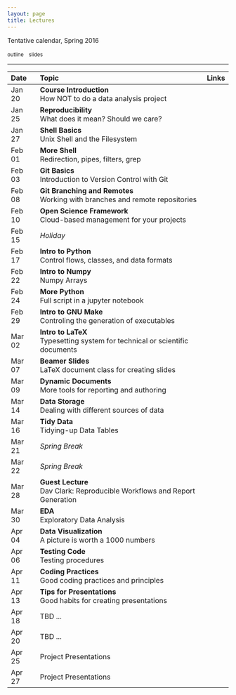 ```yaml
---
layout: page
title: Lectures
---
```


Tentative calendar, Spring 2016

<small><i class="fa fa-folder"></i> outline</small> &nbsp;
<small><i class="fa fa-picture-o"></i> slides</small>

<hr>

<table>
  <thead>
    <tr>
      <th align="left">Date</th>
      <th align="left">Topic</th>
      <th align="left">Links</th>
    </tr>
  </thead>
  <tbody>
    <tr>
      <td>Jan 20</td>
      <td><b>Course Introduction</b><br>
        How NOT to do a data analysis project</td>
      <td>
        <a href="01-introduction"><i class="fa fa-folder"></i></a>
        &nbsp;
        <a href="https://docs.google.com/presentation/d/1kG3nnlPuL8D78knTKT33XmWL47zDigILmZqCAnjUSgQ/pub?start=false&loop=false&delayms=3000" target="_blank"><i class="fa fa-picture-o"></i></a>
      </td>
    </tr>
    <tr>
      <td>Jan 25</td>
      <td><b>Reproducibility</b><br>
        What does it mean? Should we care?</td>
      <td>
        <a href="02-reproducibility"><i class="fa fa-folder"></i></a>
        &nbsp;
        <a href="https://docs.google.com/presentation/d/1MY-XluG_7gTa32m7nDxMl_V0XRUw1_yhohnAXXW2ziE/pub?start=false&loop=false&delayms=3000" target="_blank"><i class="fa fa-picture-o"></i></a>
      </td>
    </tr>
    <tr>
      <td>Jan 27</td>
      <td><b>Shell Basics</b><br>
        Unix Shell and the Filesystem</td>
      <td>
        <a href="03-shell-basics"><i class="fa fa-folder"></i></a>
        &nbsp;
        <a href="https://docs.google.com/presentation/d/1QKFuvlVwJdQ2cUCOLS6Bx0ADxx80gyTrU0GL7PzKZV8/pub?start=false&loop=false&delayms=3000" target="_blank"><i class="fa fa-picture-o"></i></a>
        &nbsp;
      </td>
    </tr>
    <tr>
      <td>Feb 01</td>
      <td><b>More Shell</b><br>
        Redirection, pipes, filters, grep</td>
      <td>
        <a href="04-more-shell"><i class="fa fa-folder"></i></a>
        &nbsp;
        <a href="https://docs.google.com/presentation/d/171UrtqnNtSMjVfRdfheLAmgogQQXMbIZjc2HaSO_oWg/pub?start=false&loop=false&delayms=3000" target="_blank"><i class="fa fa-picture-o"></i></a>
        &nbsp;
      </td>
    </tr>
    <tr>
      <td>Feb 03</td>
      <td><b>Git Basics</b><br>
        Introduction to Version Control with Git</td>
      <td>
        <a href="05-git-basics"><i class="fa fa-folder"></i></a>
        &nbsp;
        <a href="https://docs.google.com/presentation/d/1qJ4LhB2WQzDqVdWLvFF69wsQRbbPJeY2PxldZPn9PAU/pub?start=false&loop=false&delayms=3000" target="_blank"><i class="fa fa-picture-o"></i></a>
        &nbsp;
      </td>
    </tr>
    <tr>
      <td>Feb 08</td>
      <td><b>Git Branching and Remotes</b><br>
        Working with branches and remote repositories</td>
      <td>
        <a href="06-git-branching"><i class="fa fa-folder"></i></a>
        &nbsp;
        <a href="https://docs.google.com/presentation/d/10bODT4eUDe-pGhEUSNozRpxVkrC4GsKSHZpbsRJx7y0/pub?start=false&loop=false&delayms=3000" target="_blank"><i class="fa fa-picture-o"></i></a>
      </td>
    </tr>
    <tr>
      <td>Feb 10</td>
      <td><b>Open Science Framework</b><br>
        Cloud-based management for your projects</td>
      <td>
        <a href="07-osf"><i class="fa fa-folder"></i></a>
        &nbsp;
        <a href="https://www.youtube.com/watch?v=NqC2uagJZpw" target="_blank"><i class="fa fa-youtube-play"></i></a>
        &nbsp;
     </td>
    </tr>
    <tr>
      <td>Feb 15</td>
      <td><em>Holiday</em></td>
      <td>
      </td>
    </tr>
    <tr>
      <td>Feb 17</td>
      <td><b>Intro to Python</b><br>
        Control flows, classes, and data formats</td>
      <td>
        <a href="08-python-basics"><i class="fa fa-folder"></i></a>
      </td>
    </tr>
    <tr>
      <td>Feb 22</td>
      <td><b>Intro to Numpy</b><br>
        Numpy Arrays</td>
      <td>
        <i class="fa fa-folder"></i>
        &nbsp;
        <i class="fa fa-picture-o"></i>
        &nbsp;
      </td>
    </tr>
    <tr>
      <td>Feb 24</td>
      <td><b>More Python</b><br>
        Full script in a jupyter notebook</td>
      <td>
        <i class="fa fa-folder"></i>
        &nbsp;
        <i class="fa fa-picture-o"></i>
        &nbsp;
      </td>
    </tr>
    <tr>
      <td>Feb 29</td>
      <td><b>Intro to GNU Make</b><br>
        Controling the generation of executables</td>
      <td>
        <a href="10-makefile-basics"><i class="fa fa-folder"></i></a>
        &nbsp;
        <a href="https://www.youtube.com/watch?v=Lyp36ku7D0A" target="_blank"><i class="fa fa-youtube-play"></i></a>
        &nbsp;
      </td>
    </tr>
    <tr>
      <td>Mar 02</td>
      <td><b>Intro to LaTeX</b><br>
        Typesetting system for technical or scientific documents</td>
      <td>
        <a href="11-latex-intro"><i class="fa fa-folder"></i></a>
        &nbsp;
        <i class="fa fa-picture-o"></i>
        &nbsp;
      </td>
    </tr>
    <tr>
      <td>Mar 07</td>
      <td><b>Beamer Slides</b><br>
        LaTeX document class for creating slides</td>
      <td>
        <a href="12-beamer-slides"><i class="fa fa-folder"></i></a>
        &nbsp;
        <i class="fa fa-picture-o"></i>
        &nbsp;
      </td>
    </tr>
    <tr>
      <td>Mar 09</td>
      <td><b>Dynamic Documents</b><br>
        More tools for reporting and authoring</td>
      <td>
        <a href="13-dynamic-documents"><i class="fa fa-folder"></i></a>
        &nbsp;
        <a href="https://github.com/gastonstat/forest_fires" target="_blank"><i class="fa fa-github"></i></a>
        &nbsp;
      </td>
    </tr>
    <tr>
      <td>Mar 14</td>
      <td><b>Data Storage</b><br>
        Dealing with different sources of data</td>
      <td>
        <i class="fa fa-folder"></i>
        &nbsp;
        <i class="fa fa-picture-o"></i>
        &nbsp;
      </td>
    </tr>
    <tr>
      <td>Mar 16</td>
      <td><b>Tidy Data</b><br>
        Tidying-up Data Tables</td>
      <td>
        <i class="fa fa-folder"></i>
        &nbsp;
        <i class="fa fa-picture-o"></i>
        &nbsp;
      </td>
    </tr>
    <tr>
      <td>Mar 21</td>
      <td><em>Spring Break</em></td>
      <td>
      </td>
    </tr>
    <tr>
      <td>Mar 22</td>
      <td><em>Spring Break</em></td>
      <td>
      </td>
    </tr>
    <tr>
      <td>Mar 28</td>
      <td><b>Guest Lecture</b><br>
        Dav Clark: Reproducible Workflows and Report Generation</td>
      <td>
        <i class="fa fa-folder"></i>
        &nbsp;
        <i class="fa fa-picture-o"></i>
        &nbsp;
      </td>
    </tr>
    <tr>
      <td>Mar 30</td>
      <td><b>EDA</b><br>
        Exploratory Data Analysis</td>
      <td>
        <i class="fa fa-folder"></i>
        &nbsp;
        <i class="fa fa-picture-o"></i>
        &nbsp;
     </td>
    </tr>
    <tr>
      <td>Apr 04</td>
      <td><b>Data Visualization</b><br>
        A picture is worth a 1000 numbers</td>
      <td>
        <i class="fa fa-folder"></i>
        &nbsp;
        <i class="fa fa-picture-o"></i>
        &nbsp;
      </td>
    </tr>
    <tr>
      <td>Apr 06</td>
      <td><b>Testing Code</b><br>
        Testing procedures</td>
      <td>
        <i class="fa fa-folder"></i>
        &nbsp;
        <i class="fa fa-picture-o"></i>
        &nbsp;
      </td>
    </tr>
    <tr>
      <td>Apr 11</td>
      <td><b>Coding Practices</b><br>
        Good coding practices and principles</td>
      <td>
        <i class="fa fa-folder"></i>
        &nbsp;
        <i class="fa fa-picture-o"></i>
        &nbsp;
      </td>
    </tr>
    <tr>
      <td>Apr 13</td>
      <td><b>Tips for Presentations</b><br>
        Good habits for creating presentations</td>
      <td>
        <i class="fa fa-folder"></i>
        &nbsp;
        <i class="fa fa-picture-o"></i>
        &nbsp;
     </td>
    </tr>
    <tr>
      <td>Apr 18</td>
      <td>TBD ...</td>
      <td>
      </td>
    </tr>
    <tr>
      <td>Apr 20</td>
      <td>TBD ...</td>
      <td>
      </td>
    </tr>
    <tr>
      <td>Apr 25</td>
      <td>Project Presentations</td>
      <td></td>
    </tr>
    <tr>
      <td>Apr 27</td>
      <td>Project Presentations</td>
      <td></td>
    </tr>
  </tbody>
</table>

